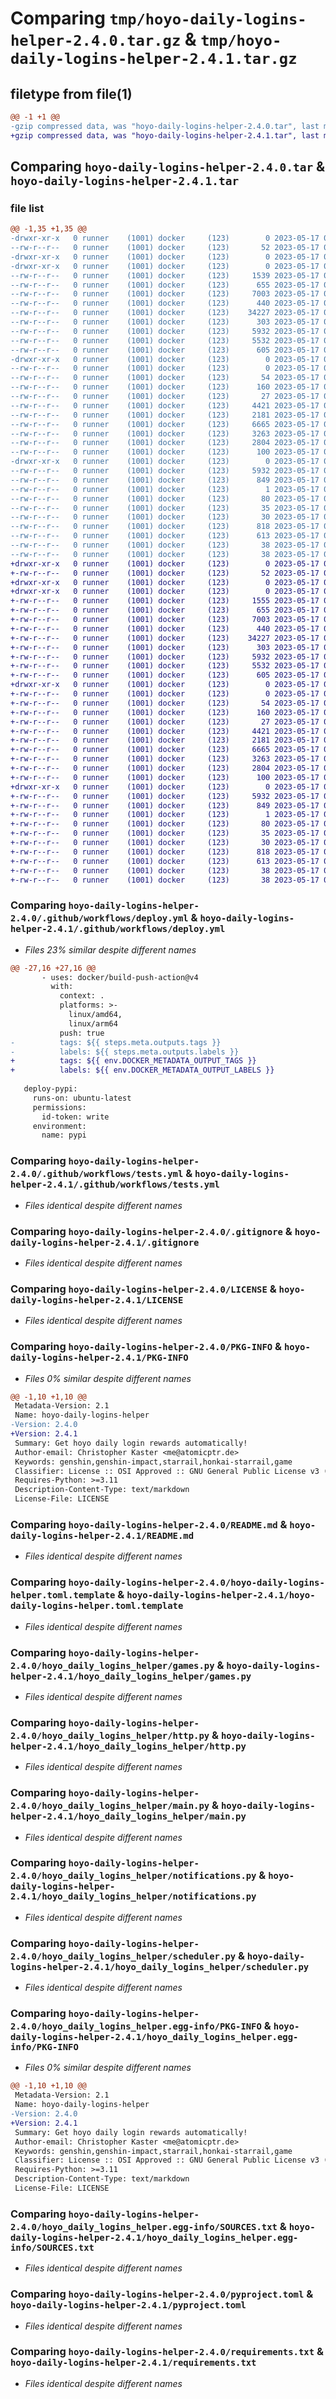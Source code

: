 # Comparing `tmp/hoyo-daily-logins-helper-2.4.0.tar.gz` & `tmp/hoyo-daily-logins-helper-2.4.1.tar.gz`

## filetype from file(1)

```diff
@@ -1 +1 @@
-gzip compressed data, was "hoyo-daily-logins-helper-2.4.0.tar", last modified: Wed May 17 03:01:32 2023, max compression
+gzip compressed data, was "hoyo-daily-logins-helper-2.4.1.tar", last modified: Wed May 17 03:13:18 2023, max compression
```

## Comparing `hoyo-daily-logins-helper-2.4.0.tar` & `hoyo-daily-logins-helper-2.4.1.tar`

### file list

```diff
@@ -1,35 +1,35 @@
-drwxr-xr-x   0 runner    (1001) docker     (123)        0 2023-05-17 03:01:32.788653 hoyo-daily-logins-helper-2.4.0/
--rw-r--r--   0 runner    (1001) docker     (123)       52 2023-05-17 03:01:12.000000 hoyo-daily-logins-helper-2.4.0/.dockerignore
-drwxr-xr-x   0 runner    (1001) docker     (123)        0 2023-05-17 03:01:32.784653 hoyo-daily-logins-helper-2.4.0/.github/
-drwxr-xr-x   0 runner    (1001) docker     (123)        0 2023-05-17 03:01:32.788653 hoyo-daily-logins-helper-2.4.0/.github/workflows/
--rw-r--r--   0 runner    (1001) docker     (123)     1539 2023-05-17 03:01:12.000000 hoyo-daily-logins-helper-2.4.0/.github/workflows/deploy.yml
--rw-r--r--   0 runner    (1001) docker     (123)      655 2023-05-17 03:01:12.000000 hoyo-daily-logins-helper-2.4.0/.github/workflows/tests.yml
--rw-r--r--   0 runner    (1001) docker     (123)     7003 2023-05-17 03:01:12.000000 hoyo-daily-logins-helper-2.4.0/.gitignore
--rw-r--r--   0 runner    (1001) docker     (123)      440 2023-05-17 03:01:12.000000 hoyo-daily-logins-helper-2.4.0/Dockerfile
--rw-r--r--   0 runner    (1001) docker     (123)    34227 2023-05-17 03:01:12.000000 hoyo-daily-logins-helper-2.4.0/LICENSE
--rw-r--r--   0 runner    (1001) docker     (123)      303 2023-05-17 03:01:12.000000 hoyo-daily-logins-helper-2.4.0/Makefile
--rw-r--r--   0 runner    (1001) docker     (123)     5932 2023-05-17 03:01:32.788653 hoyo-daily-logins-helper-2.4.0/PKG-INFO
--rw-r--r--   0 runner    (1001) docker     (123)     5532 2023-05-17 03:01:12.000000 hoyo-daily-logins-helper-2.4.0/README.md
--rw-r--r--   0 runner    (1001) docker     (123)      605 2023-05-17 03:01:12.000000 hoyo-daily-logins-helper-2.4.0/hoyo-daily-logins-helper.toml.template
-drwxr-xr-x   0 runner    (1001) docker     (123)        0 2023-05-17 03:01:32.788653 hoyo-daily-logins-helper-2.4.0/hoyo_daily_logins_helper/
--rw-r--r--   0 runner    (1001) docker     (123)        0 2023-05-17 03:01:12.000000 hoyo-daily-logins-helper-2.4.0/hoyo_daily_logins_helper/__init__.py
--rw-r--r--   0 runner    (1001) docker     (123)       54 2023-05-17 03:01:12.000000 hoyo-daily-logins-helper-2.4.0/hoyo_daily_logins_helper/__main__.py
--rw-r--r--   0 runner    (1001) docker     (123)      160 2023-05-17 03:01:32.000000 hoyo-daily-logins-helper-2.4.0/hoyo_daily_logins_helper/_version.py
--rw-r--r--   0 runner    (1001) docker     (123)       27 2023-05-17 03:01:12.000000 hoyo-daily-logins-helper-2.4.0/hoyo_daily_logins_helper/consts.py
--rw-r--r--   0 runner    (1001) docker     (123)     4421 2023-05-17 03:01:12.000000 hoyo-daily-logins-helper-2.4.0/hoyo_daily_logins_helper/games.py
--rw-r--r--   0 runner    (1001) docker     (123)     2181 2023-05-17 03:01:12.000000 hoyo-daily-logins-helper-2.4.0/hoyo_daily_logins_helper/http.py
--rw-r--r--   0 runner    (1001) docker     (123)     6665 2023-05-17 03:01:12.000000 hoyo-daily-logins-helper-2.4.0/hoyo_daily_logins_helper/main.py
--rw-r--r--   0 runner    (1001) docker     (123)     3263 2023-05-17 03:01:12.000000 hoyo-daily-logins-helper-2.4.0/hoyo_daily_logins_helper/notifications.py
--rw-r--r--   0 runner    (1001) docker     (123)     2804 2023-05-17 03:01:12.000000 hoyo-daily-logins-helper-2.4.0/hoyo_daily_logins_helper/scheduler.py
--rw-r--r--   0 runner    (1001) docker     (123)      100 2023-05-17 03:01:12.000000 hoyo-daily-logins-helper-2.4.0/hoyo_daily_logins_helper/utils.py
-drwxr-xr-x   0 runner    (1001) docker     (123)        0 2023-05-17 03:01:32.788653 hoyo-daily-logins-helper-2.4.0/hoyo_daily_logins_helper.egg-info/
--rw-r--r--   0 runner    (1001) docker     (123)     5932 2023-05-17 03:01:32.000000 hoyo-daily-logins-helper-2.4.0/hoyo_daily_logins_helper.egg-info/PKG-INFO
--rw-r--r--   0 runner    (1001) docker     (123)      849 2023-05-17 03:01:32.000000 hoyo-daily-logins-helper-2.4.0/hoyo_daily_logins_helper.egg-info/SOURCES.txt
--rw-r--r--   0 runner    (1001) docker     (123)        1 2023-05-17 03:01:32.000000 hoyo-daily-logins-helper-2.4.0/hoyo_daily_logins_helper.egg-info/dependency_links.txt
--rw-r--r--   0 runner    (1001) docker     (123)       80 2023-05-17 03:01:32.000000 hoyo-daily-logins-helper-2.4.0/hoyo_daily_logins_helper.egg-info/entry_points.txt
--rw-r--r--   0 runner    (1001) docker     (123)       35 2023-05-17 03:01:32.000000 hoyo-daily-logins-helper-2.4.0/hoyo_daily_logins_helper.egg-info/requires.txt
--rw-r--r--   0 runner    (1001) docker     (123)       30 2023-05-17 03:01:32.000000 hoyo-daily-logins-helper-2.4.0/hoyo_daily_logins_helper.egg-info/top_level.txt
--rw-r--r--   0 runner    (1001) docker     (123)      818 2023-05-17 03:01:12.000000 hoyo-daily-logins-helper-2.4.0/pyproject.toml
--rw-r--r--   0 runner    (1001) docker     (123)      613 2023-05-17 03:01:12.000000 hoyo-daily-logins-helper-2.4.0/requirements.txt
--rw-r--r--   0 runner    (1001) docker     (123)       38 2023-05-17 03:01:32.788653 hoyo-daily-logins-helper-2.4.0/setup.cfg
--rw-r--r--   0 runner    (1001) docker     (123)       38 2023-05-17 03:01:12.000000 hoyo-daily-logins-helper-2.4.0/setup.py
+drwxr-xr-x   0 runner    (1001) docker     (123)        0 2023-05-17 03:13:18.655162 hoyo-daily-logins-helper-2.4.1/
+-rw-r--r--   0 runner    (1001) docker     (123)       52 2023-05-17 03:12:57.000000 hoyo-daily-logins-helper-2.4.1/.dockerignore
+drwxr-xr-x   0 runner    (1001) docker     (123)        0 2023-05-17 03:13:18.651162 hoyo-daily-logins-helper-2.4.1/.github/
+drwxr-xr-x   0 runner    (1001) docker     (123)        0 2023-05-17 03:13:18.655162 hoyo-daily-logins-helper-2.4.1/.github/workflows/
+-rw-r--r--   0 runner    (1001) docker     (123)     1555 2023-05-17 03:12:57.000000 hoyo-daily-logins-helper-2.4.1/.github/workflows/deploy.yml
+-rw-r--r--   0 runner    (1001) docker     (123)      655 2023-05-17 03:12:57.000000 hoyo-daily-logins-helper-2.4.1/.github/workflows/tests.yml
+-rw-r--r--   0 runner    (1001) docker     (123)     7003 2023-05-17 03:12:57.000000 hoyo-daily-logins-helper-2.4.1/.gitignore
+-rw-r--r--   0 runner    (1001) docker     (123)      440 2023-05-17 03:12:57.000000 hoyo-daily-logins-helper-2.4.1/Dockerfile
+-rw-r--r--   0 runner    (1001) docker     (123)    34227 2023-05-17 03:12:57.000000 hoyo-daily-logins-helper-2.4.1/LICENSE
+-rw-r--r--   0 runner    (1001) docker     (123)      303 2023-05-17 03:12:57.000000 hoyo-daily-logins-helper-2.4.1/Makefile
+-rw-r--r--   0 runner    (1001) docker     (123)     5932 2023-05-17 03:13:18.655162 hoyo-daily-logins-helper-2.4.1/PKG-INFO
+-rw-r--r--   0 runner    (1001) docker     (123)     5532 2023-05-17 03:12:57.000000 hoyo-daily-logins-helper-2.4.1/README.md
+-rw-r--r--   0 runner    (1001) docker     (123)      605 2023-05-17 03:12:57.000000 hoyo-daily-logins-helper-2.4.1/hoyo-daily-logins-helper.toml.template
+drwxr-xr-x   0 runner    (1001) docker     (123)        0 2023-05-17 03:13:18.655162 hoyo-daily-logins-helper-2.4.1/hoyo_daily_logins_helper/
+-rw-r--r--   0 runner    (1001) docker     (123)        0 2023-05-17 03:12:57.000000 hoyo-daily-logins-helper-2.4.1/hoyo_daily_logins_helper/__init__.py
+-rw-r--r--   0 runner    (1001) docker     (123)       54 2023-05-17 03:12:57.000000 hoyo-daily-logins-helper-2.4.1/hoyo_daily_logins_helper/__main__.py
+-rw-r--r--   0 runner    (1001) docker     (123)      160 2023-05-17 03:13:18.000000 hoyo-daily-logins-helper-2.4.1/hoyo_daily_logins_helper/_version.py
+-rw-r--r--   0 runner    (1001) docker     (123)       27 2023-05-17 03:12:57.000000 hoyo-daily-logins-helper-2.4.1/hoyo_daily_logins_helper/consts.py
+-rw-r--r--   0 runner    (1001) docker     (123)     4421 2023-05-17 03:12:57.000000 hoyo-daily-logins-helper-2.4.1/hoyo_daily_logins_helper/games.py
+-rw-r--r--   0 runner    (1001) docker     (123)     2181 2023-05-17 03:12:57.000000 hoyo-daily-logins-helper-2.4.1/hoyo_daily_logins_helper/http.py
+-rw-r--r--   0 runner    (1001) docker     (123)     6665 2023-05-17 03:12:57.000000 hoyo-daily-logins-helper-2.4.1/hoyo_daily_logins_helper/main.py
+-rw-r--r--   0 runner    (1001) docker     (123)     3263 2023-05-17 03:12:57.000000 hoyo-daily-logins-helper-2.4.1/hoyo_daily_logins_helper/notifications.py
+-rw-r--r--   0 runner    (1001) docker     (123)     2804 2023-05-17 03:12:57.000000 hoyo-daily-logins-helper-2.4.1/hoyo_daily_logins_helper/scheduler.py
+-rw-r--r--   0 runner    (1001) docker     (123)      100 2023-05-17 03:12:57.000000 hoyo-daily-logins-helper-2.4.1/hoyo_daily_logins_helper/utils.py
+drwxr-xr-x   0 runner    (1001) docker     (123)        0 2023-05-17 03:13:18.655162 hoyo-daily-logins-helper-2.4.1/hoyo_daily_logins_helper.egg-info/
+-rw-r--r--   0 runner    (1001) docker     (123)     5932 2023-05-17 03:13:18.000000 hoyo-daily-logins-helper-2.4.1/hoyo_daily_logins_helper.egg-info/PKG-INFO
+-rw-r--r--   0 runner    (1001) docker     (123)      849 2023-05-17 03:13:18.000000 hoyo-daily-logins-helper-2.4.1/hoyo_daily_logins_helper.egg-info/SOURCES.txt
+-rw-r--r--   0 runner    (1001) docker     (123)        1 2023-05-17 03:13:18.000000 hoyo-daily-logins-helper-2.4.1/hoyo_daily_logins_helper.egg-info/dependency_links.txt
+-rw-r--r--   0 runner    (1001) docker     (123)       80 2023-05-17 03:13:18.000000 hoyo-daily-logins-helper-2.4.1/hoyo_daily_logins_helper.egg-info/entry_points.txt
+-rw-r--r--   0 runner    (1001) docker     (123)       35 2023-05-17 03:13:18.000000 hoyo-daily-logins-helper-2.4.1/hoyo_daily_logins_helper.egg-info/requires.txt
+-rw-r--r--   0 runner    (1001) docker     (123)       30 2023-05-17 03:13:18.000000 hoyo-daily-logins-helper-2.4.1/hoyo_daily_logins_helper.egg-info/top_level.txt
+-rw-r--r--   0 runner    (1001) docker     (123)      818 2023-05-17 03:12:57.000000 hoyo-daily-logins-helper-2.4.1/pyproject.toml
+-rw-r--r--   0 runner    (1001) docker     (123)      613 2023-05-17 03:12:57.000000 hoyo-daily-logins-helper-2.4.1/requirements.txt
+-rw-r--r--   0 runner    (1001) docker     (123)       38 2023-05-17 03:13:18.655162 hoyo-daily-logins-helper-2.4.1/setup.cfg
+-rw-r--r--   0 runner    (1001) docker     (123)       38 2023-05-17 03:12:57.000000 hoyo-daily-logins-helper-2.4.1/setup.py
```

### Comparing `hoyo-daily-logins-helper-2.4.0/.github/workflows/deploy.yml` & `hoyo-daily-logins-helper-2.4.1/.github/workflows/deploy.yml`

 * *Files 23% similar despite different names*

```diff
@@ -27,16 +27,16 @@
       - uses: docker/build-push-action@v4
         with:
           context: .
           platforms: >-
             linux/amd64,
             linux/arm64
           push: true
-          tags: ${{ steps.meta.outputs.tags }}
-          labels: ${{ steps.meta.outputs.labels }}
+          tags: ${{ env.DOCKER_METADATA_OUTPUT_TAGS }}
+          labels: ${{ env.DOCKER_METADATA_OUTPUT_LABELS }}
 
   deploy-pypi:
     runs-on: ubuntu-latest
     permissions:
       id-token: write
     environment:
       name: pypi
```

### Comparing `hoyo-daily-logins-helper-2.4.0/.github/workflows/tests.yml` & `hoyo-daily-logins-helper-2.4.1/.github/workflows/tests.yml`

 * *Files identical despite different names*

### Comparing `hoyo-daily-logins-helper-2.4.0/.gitignore` & `hoyo-daily-logins-helper-2.4.1/.gitignore`

 * *Files identical despite different names*

### Comparing `hoyo-daily-logins-helper-2.4.0/LICENSE` & `hoyo-daily-logins-helper-2.4.1/LICENSE`

 * *Files identical despite different names*

### Comparing `hoyo-daily-logins-helper-2.4.0/PKG-INFO` & `hoyo-daily-logins-helper-2.4.1/PKG-INFO`

 * *Files 0% similar despite different names*

```diff
@@ -1,10 +1,10 @@
 Metadata-Version: 2.1
 Name: hoyo-daily-logins-helper
-Version: 2.4.0
+Version: 2.4.1
 Summary: Get hoyo daily login rewards automatically!
 Author-email: Christopher Kaster <me@atomicptr.de>
 Keywords: genshin,genshin-impact,starrail,honkai-starrail,game
 Classifier: License :: OSI Approved :: GNU General Public License v3 (GPLv3)
 Requires-Python: >=3.11
 Description-Content-Type: text/markdown
 License-File: LICENSE
```

### Comparing `hoyo-daily-logins-helper-2.4.0/README.md` & `hoyo-daily-logins-helper-2.4.1/README.md`

 * *Files identical despite different names*

### Comparing `hoyo-daily-logins-helper-2.4.0/hoyo-daily-logins-helper.toml.template` & `hoyo-daily-logins-helper-2.4.1/hoyo-daily-logins-helper.toml.template`

 * *Files identical despite different names*

### Comparing `hoyo-daily-logins-helper-2.4.0/hoyo_daily_logins_helper/games.py` & `hoyo-daily-logins-helper-2.4.1/hoyo_daily_logins_helper/games.py`

 * *Files identical despite different names*

### Comparing `hoyo-daily-logins-helper-2.4.0/hoyo_daily_logins_helper/http.py` & `hoyo-daily-logins-helper-2.4.1/hoyo_daily_logins_helper/http.py`

 * *Files identical despite different names*

### Comparing `hoyo-daily-logins-helper-2.4.0/hoyo_daily_logins_helper/main.py` & `hoyo-daily-logins-helper-2.4.1/hoyo_daily_logins_helper/main.py`

 * *Files identical despite different names*

### Comparing `hoyo-daily-logins-helper-2.4.0/hoyo_daily_logins_helper/notifications.py` & `hoyo-daily-logins-helper-2.4.1/hoyo_daily_logins_helper/notifications.py`

 * *Files identical despite different names*

### Comparing `hoyo-daily-logins-helper-2.4.0/hoyo_daily_logins_helper/scheduler.py` & `hoyo-daily-logins-helper-2.4.1/hoyo_daily_logins_helper/scheduler.py`

 * *Files identical despite different names*

### Comparing `hoyo-daily-logins-helper-2.4.0/hoyo_daily_logins_helper.egg-info/PKG-INFO` & `hoyo-daily-logins-helper-2.4.1/hoyo_daily_logins_helper.egg-info/PKG-INFO`

 * *Files 0% similar despite different names*

```diff
@@ -1,10 +1,10 @@
 Metadata-Version: 2.1
 Name: hoyo-daily-logins-helper
-Version: 2.4.0
+Version: 2.4.1
 Summary: Get hoyo daily login rewards automatically!
 Author-email: Christopher Kaster <me@atomicptr.de>
 Keywords: genshin,genshin-impact,starrail,honkai-starrail,game
 Classifier: License :: OSI Approved :: GNU General Public License v3 (GPLv3)
 Requires-Python: >=3.11
 Description-Content-Type: text/markdown
 License-File: LICENSE
```

### Comparing `hoyo-daily-logins-helper-2.4.0/hoyo_daily_logins_helper.egg-info/SOURCES.txt` & `hoyo-daily-logins-helper-2.4.1/hoyo_daily_logins_helper.egg-info/SOURCES.txt`

 * *Files identical despite different names*

### Comparing `hoyo-daily-logins-helper-2.4.0/pyproject.toml` & `hoyo-daily-logins-helper-2.4.1/pyproject.toml`

 * *Files identical despite different names*

### Comparing `hoyo-daily-logins-helper-2.4.0/requirements.txt` & `hoyo-daily-logins-helper-2.4.1/requirements.txt`

 * *Files identical despite different names*

